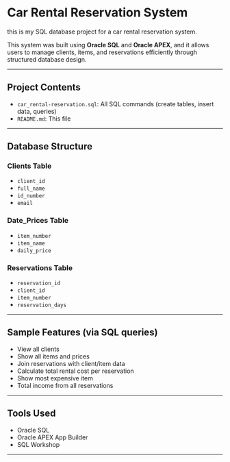 # Car Rental Reservation System 

this is my SQL database project for a car rental reservation system.

This system was built using **Oracle SQL** and **Oracle APEX**, and it allows users to manage clients, items, and reservations efficiently through structured database design.

---

## Project Contents

- `car_rental-reservation.sql`: All SQL commands (create tables, insert data, queries)
- `README.md`: This file

---

## Database Structure

### Clients Table
- `client_id`
- `full_name`
- `id_number`
- `email`

### Date_Prices Table
- `item_number`
- `item_name`
- `daily_price`

### Reservations Table
- `reservation_id`
- `client_id`
- `item_number`
- `reservation_days`

---

## Sample Features (via SQL queries)

- View all clients
- Show all items and prices
- Join reservations with client/item data
- Calculate total rental cost per reservation
- Show most expensive item
- Total income from all reservations

---

## Tools Used

- Oracle SQL
- Oracle APEX App Builder
- SQL Workshop

---
